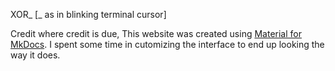 XOR_ [_ as in blinking terminal cursor]



Credit where credit is due, This website was created using [Material for MkDocs](https://squidfunk.github.io/mkdocs-material/). I spent some time in cutomizing the interface to end up looking the way it does.
